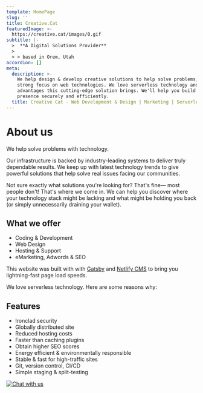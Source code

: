 ```yaml
---
template: HomePage
slug: ''
title: Creative.Cat
featuredImage: >-
  https://creative.cat/images/0.gif
subtitle: |-
  >  **A Digital Solutions Provider**
  >
  > > based in Orem, Utah
accordion: []
meta:
  description: >-
    We help design & develop creative solutions to help solve problems, with a
    strong focus on web technologies. We love serverless technology and the many
    advantages this cutting-edge solution brings. We'll help you build a web
    presence securely and efficiently.
  title: Creative Cat - Web Development & Design | Marketing | Serverless
---
```

# About us

We help solve problems with technology.

Our infrastructure is backed by industry-leading systems to deliver truly dependable results. We keep up with latest technology trends to give powerful solutions that help solve real issues facing our communities.

Not sure exactly what solutions you're looking for? That's fine— most people don't! That's where we come in. We can help you discover where your technology stack might be lacking and what might be holding you back (or simply unnecessarily draining your wallet).

## What we offer

* Coding & Development
* Web Design
* Hosting & Support
* eMarketing, Adwords & SEO

This website was built with with [Gatsby](https://gatsbyjs.org) and [Netlify CMS](https://netlifycms.org) to bring you lightning-fast page load speeds.

We love serverless technology. Here are some reasons why:

## Features

* Ironclad security
* Globally distributed site
* Reduced hosting costs
* Faster than caching plugins
* Obtain higher SEO scores
* Energy efficient & environmentally responsible
* Stable & fast for high-traffic sites
* Git, version control, CI/CD
* Simple staging & split-testing

[![Chat with us](/images/button_chat-with-us.png)](https://www.creative.cat/contact/)
